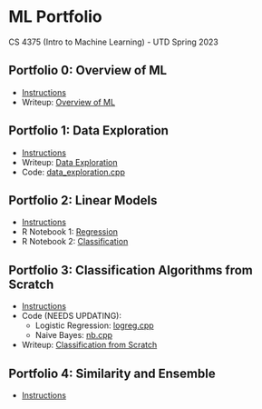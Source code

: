 # ML Portfolio
CS 4375 (Intro to Machine Learning) - UTD Spring 2023

## Portfolio 0: Overview of ML
* [Instructions](/Portfolio0/Instructions0_Setup.pdf)
* Writeup: [Overview of ML](/Portfolio0/Overview_of_ML.pdf)

## Portfolio 1: Data Exploration
* [Instructions](/Portfolio1/Instructions1_Data_Exploration.pdf)
* Writeup: [Data Exploration](/Portfolio1/Data_Exploration.pdf)
* Code: [data_exploration.cpp](/Portfolio1/data_exploration.cpp)

## Portfolio 2: Linear Models
* [Instructions](/Portfolio2/Instructions2_Linear_Models.pdf)
* R Notebook 1: [Regression](/Portfolio2/Regression.pdf)
* R Notebook 2: [Classification](/Portfolio2/Classification.pdf)

## Portfolio 3: Classification Algorithms from Scratch
* [Instructions](/Portfolio3/Instructions3_ML_Algorithms_from_Scratch.pdf)
* Code (NEEDS UPDATING): 
  * Logistic Regression: [logreg.cpp](/Portfolio3/logreg.cpp)
  * Naive Bayes: [nb.cpp](/Portfolio3/nb.cpp)
* Writeup: [Classification from Scratch](/Portfolio2/Classification_From_Scratch.pdf)

## Portfolio 4: Similarity and Ensemble
* [Instructions](/Portfolio4/Instructions4_Similarity_Algorithms.pdf)
